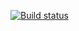 [![Build status](https://ci.appveyor.com/api/projects/status/6ptwhibjf9g8u06c?svg=true)](https://ci.appveyor.com/project/PupiYakiSan/automated-testing-5-1)
